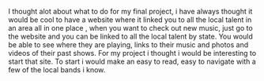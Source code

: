 I thought alot about what to do for my final project, i have always thought it would be cool to have a website where it linked you to all the local talent in an area all in one place , when you want to check out new music, just go to the website and you can be linked to all the local talent by state. You would be able to see where they are playing, links to their music and photos and videos of their past shows.  For my project i thought i would be interesting to start that site. To start i would make an easy to read, easy to navigate with a few of the local bands i know. 
